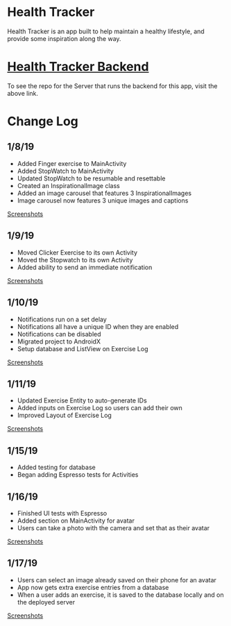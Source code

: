 # Health Tracker
Health Tracker is an app built to help maintain a healthy lifestyle, and provide some inspiration along the way.

# [Health Tracker Backend](https://github.com/NJCrain/health-tracker-backend)
To see the repo for the Server that runs the backend for this app, visit the above link.

# Change Log
## 1/8/19
* Added Finger exercise to MainActivity
* Added StopWatch to MainActivity
* Updated StopWatch to be resumable and resettable 
* Created an InspirationalImage class
* Added an image carousel that features 3 InspirationalImages
* Image carousel now features 3 unique images and captions

[Screenshots](screenshots/#1819)

## 1/9/19
* Moved Clicker Exercise to its own Activity
* Moved the Stopwatch to its own Activity
* Added ability to send an immediate notification

[Screenshots](screenshots/#1919)

## 1/10/19
* Notifications run on a set delay
* Notifications all have a unique ID when they are enabled
* Notifications can be disabled
* Migrated project to AndroidX
* Setup database and ListView on Exercise Log

[Screenshots](screenshots/#11019-and-11119)

## 1/11/19
* Updated Exercise Entity to auto-generate IDs
* Added inputs on Exercise Log so users can add their own
* Improved Layout of Exercise Log

[Screenshots](screenshots/#11019-and-11119)

## 1/15/19
* Added testing for database
* Began adding Espresso tests for Activities

## 1/16/19
* Finished UI tests with Espresso
* Added section on MainActivity for avatar
* Users can take a photo with the camera and set that as their avatar

[Screenshots](screenshots/#11619)

## 1/17/19
* Users can select an image already saved on their phone for an avatar
* App now gets extra exercise entries from a database
* When a user adds an exercise, it is saved to the database locally and on the deployed server

[Screenshots](screenshots/#11719)



